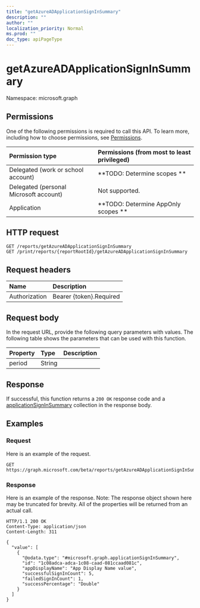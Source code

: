 ```yaml
---
title: "getAzureADApplicationSignInSummary"
description: ""
author: ""
localization_priority: Normal
ms.prod: ""
doc_type: apiPageType
---
```


# getAzureADApplicationSignInSummary

Namespace: microsoft.graph



## Permissions
One of the following permissions is required to call this API. To learn more, including how to choose permissions, see [Permissions](/concepts/permissions-reference.md).

|Permission type|Permissions (from most to least privileged)|
|:---|:---|
|Delegated (work or school account)|**TODO: Determine scopes **|
|Delegated (personal Microsoft account)|Not supported.|
|Application|**TODO: Determine AppOnly scopes **|

## HTTP request
<!-- {
  "blockType": "ignored"
}
-->
``` http
GET /reports/getAzureADApplicationSignInSummary
GET /print/reports/{reportRootId}/getAzureADApplicationSignInSummary
```

## Request headers
|Name|Description|
|:---|:---|
|Authorization|Bearer {token}.Required|

## Request body
In the request URL, provide the following query parameters with values.
The following table shows the parameters that can be used with this function.

|Property|Type|Description|
|:---|:---|:---|
|period|String||



## Response
If successful, this function returns a `200 OK` response code and a [applicationSignInSummary](../resources/applicationsigninsummary.md) collection in the response body.

## Examples

### Request
Here is an example of the request.
<!-- {
  "blockType": "request",
  "name": "reportroot_getazureadapplicationsigninsummary"
}
-->
``` http
GET https://graph.microsoft.com/beta/reports/getAzureADApplicationSignInSummary(period='parameterValue')
```

### Response
Here is an example of the response. Note: The response object shown here may be truncated for brevity. All of the properties will be returned from an actual call.
<!-- {
  "blockType": "response",
  "truncated": true,
  "@odata.type": "collection(microsoft.graph.applicationsigninsummary)"
}
-->
``` http
HTTP/1.1 200 OK
Content-Type: application/json
Content-Length: 311

{
  "value": [
    {
      "@odata.type": "#microsoft.graph.applicationSignInSummary",
      "id": "1c08adca-adca-1c08-caad-081ccaad081c",
      "appDisplayName": "App Display Name value",
      "successfulSignInCount": 5,
      "failedSignInCount": 1,
      "successPercentage": "Double"
    }
  ]
}
```

